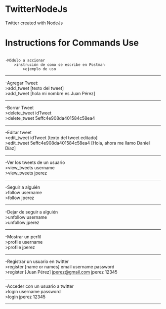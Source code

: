 # TwitterNodeJs
Twitter created with NodeJs
# Instructions for Commands Use
```

-Módulo a accionar
    >instrución de como se escribe en Postman
        >ejemplo de uso

```
*********************************************
-Agregar Tweet: <br/>
    >add_tweet [texto del tweet] <br/>
        >add_tweet [hola mi nombre es Juan Pérez] <br/>
*********************************************
-Borrar Tweet <br/>
    >delete_tweet idTweet <br/>
        >delete_tweet 5effc4e908da401584c58ea4 <br/>
*********************************************
-Editar tweet <br/>
    >edit_tweet idTweet [texto del tweet editado] <br/>
        >edit_tweet 5effc4e908da401584c58ea4 [Hola, ahora me llamo Daniel Díaz] <br/>
*********************************************
-Ver los tweets de un usuario <br/>
    >view_tweets username <br/>
        >view_tweets jperez <br/>
*********************************************
-Seguir a alguién <br/>
    >follow username <br/>
        >follow jperez <br/>
*********************************************
-Dejar de seguir a alguién <br/>
    >unfollow username <br/>
       >unfollow jperez <br/>
*********************************************
-Mostrar un perfil <br/>
    >profile username <br/>
        >profile jperez <br/>
*********************************************
-Registrar un usuario en twitter <br/>
    >register [name or names] email username password <br/>
        >register [Juan Pérez] jperez@gmail.com jperez 12345 <br/>
*********************************************
-Acceder con un usuario a twitter <br/>
    >login username password <br/>
        >login jperez 12345 <br/>
*********************************************